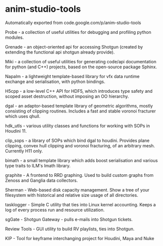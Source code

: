 # anim-studio-tools
Automatically exported from code.google.com/p/anim-studio-tools

Probe - a collection of useful utilities for debugging and profiling python modules.

Grenade - an object-oriented api for accessing Shotgun (created by extending the functional api shotgun already provide).

Miki - a collection of useful utilities for generating code/api documentation for python (and C++) projects, based on the open-source package Sphinx.

Napalm - a lightweight template-based library for vfx data runtime exchange and serialisation, with python bindings.

H5cpp - a low-level C++ API for HDF5, which introduces type safety and scoped asset destruction, without imposing an OO hierarchy.

dgal - an adaptor-based template library of geometric algorithms, mostly consisting of clipping routines. Includes a fast and stable voronoi fracturer which uses qhull.

hdk_utls - various utility classes and functions for working with SOPs in Houdini 11.

clip_sops - a library of SOPs which bind dgal to houdini. Provides plane clipping, convex hull clipping and voronoi fracturing, of an arbitrary mesh. Currently H11 only.

bimath - a small template library which adds boost serialisation and various type traits to ILM's Imath library.

graphite - A frontend to RRD graphing. Used to build custom graphs from Zenoss and Ganglia data collectors.

Sherman - Web-based disk capacity management. Show a tree of your filesystem with historical and relative size usage of all directories.

tasklogger - Simple C utility that ties into Linux kernel accounting. Keeps a log of every process run and resource utilization.

sgGate - Shotgun Gateway - pulls e-mails into Shotgun tickets.

Review Tools - GUI utility to build RV playlists, ties into Shotgun.

KIP - Tool for keyframe interchanging project for Houdini, Maya and Nuke
